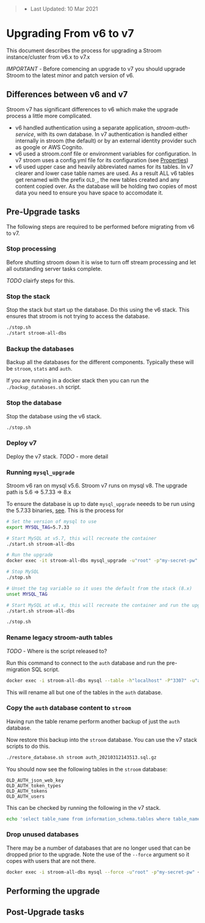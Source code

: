 > * Last Updated: 10 Mar 2021  

# Upgrading From v6 to v7

This document describes the process for upgrading a Stroom instance/cluster from v6.x to v7.x

*IMPORTANT* - Before comencing an upgrade to v7 you should upgrade Stroom to the latest minor and patch version of v6.

## Differences between v6 and v7

Stroom v7 has significant differences to v6 which make the upgrade process a little more complicated.

* v6 handled authentication using a separate application, _stroom-auth-service_, with its own database.
  In v7 authentication is handled either internally in stroom (the default) or by an external identity provider such as google or AWS Cognito.
* v6 used a stroom.conf file or environment variables for configuration.
  In v7 stroom uses a config.yml file for its configuration (see [Properties](../../user-guide/properties.md))
* v6 used upper case and heavily abbreviated names for its tables.
  In v7 clearer and lower case table names are used.
  As a result ALL v6 tables get renamed with the prefix `OLD_`, the new tables created and any content copied over.
  As the database will be holding two copies of most data you need to ensure you have space to accomodate it.

## Pre-Upgrade tasks

The following steps are required to be performed before migrating from v6 to v7.


### Stop processing

Before shutting stroom down it is wise to turn off stream processing and let all outstanding server tasks complete.

*TODO* clairfy steps for this.


### Stop the stack

Stop the stack but start up the database.
Do this using the v6 stack.
This ensures that stroom is not trying to access the database.

```bash
./stop.sh
./start stroom-all-dbs
```

### Backup the databases

Backup all the databases for the different components.
Typically these will be `stroom`, `stats` and `auth`.

If you are running in a docker stack then you can run the `./backup_databases.sh` script.


### Stop the database

Stop the database using the v6 stack.

```bash
./stop.sh
```


### Deploy v7

Deploy the v7 stack.
*TODO* - more detail


### Running `mysql_upgrade`

Stroom v6 ran on mysql v5.6.
Stroom v7 runs on mysql v8.
The upgrade path is 5.6 => 5.7.33 => 8.x


To ensure the database is up to date `mysql_upgrade` neeeds to be run using the 5.7.33 binaries, [see](https://dev.mysql.com/doc/refman/8.0/en/mysql-upgrade.html).
This is the process for 

```bash
# Set the version of mysql to use
export MYSQL_TAG=5.7.33

# Start MySQL at v5.7, this will recreate the container
./start.sh stroom-all-dbs

# Run the upgrade
docker exec -it stroom-all-dbs mysql_upgrade -u"root" -p"my-secret-pw"

# Stop MySQL
./stop.sh

# Unset the tag variable so it uses the default from the stack (8.x)
unset MYSQL_TAG

# Start MySQL at v8.x, this will recreate the container and run the upgrade
./start.sh stroom-all-dbs

./stop.sh
```


### Rename legacy stroom-auth tables

*TODO* - Where is the script released to?

Run this command to connect to the `auth` database and run the pre-migration SQL script.

```bash
docker exec -i stroom-all-dbs mysql --table -h"localhost" -P"3307" -u"authuser" -p"stroompassword1" auth < v7_auth_db_table_rename.sql > v7_auth_db_table_rename.out 2>&1
```

This will rename all but one of the tables in the `auth` database.


### Copy the `auth` database content to `stroom`

Having run the table rename perform another backup of just the `auth` database.

Now restore this backup into the `stroom` database.
You can use the v7 stack scripts to do this.

```bash
./restore_database.sh stroom auth_20210312143513.sql.gz
```

You should now see the following tables in the `stroom` database:

```
OLD_AUTH_json_web_key
OLD_AUTH_token_types
OLD_AUTH_tokens
OLD_AUTH_users
```

This can be checked by running the following in the v7 stack.

```bash
echo 'select table_name from information_schema.tables where table_name like "OLD_AUTH%"' | ./database_shell.sh
```

### Drop unused databases

There may be a number of databases that are no longer used that can be dropped prior to the upgrade.
Note the use of the `--force` argument so it copes with users that are not there.

```bash
docker exec -i stroom-all-dbs mysql --force -u"root" -p"my-secret-pw" < v7_drop_unused_databases.sql > v7_drop_unused_databases.out

```


## Performing the upgrade




## Post-Upgrade tasks
